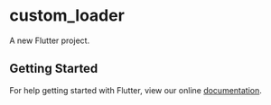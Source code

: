 # custom_loader

A new Flutter project.

## Getting Started

For help getting started with Flutter, view our online
[documentation](https://flutter.io/).
